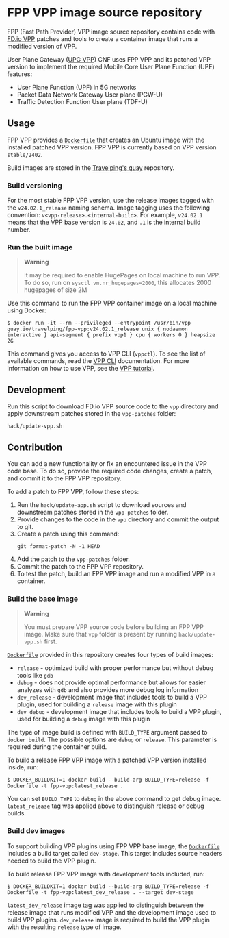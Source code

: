 # FPP VPP image source repository

FPP (Fast Path Provider) VPP image source repository contains code with [FD.io VPP](https://s3-docs.fd.io/vpp/24.02/)
patches and tools to create a container image that runs a modified version of VPP.

User Plane Gateway ([UPG VPP](https://github.com/travelping/upg-vpp)) CNF uses FPP VPP and its patched VPP version
to implement the required Mobile Core User Plane Function (UPF) features:

- User Plane Function (UPF) in 5G networks
- Packet Data Network Gateway User plane (PGW-U)
- Traffic Detection Function User plane (TDF-U)

## Usage

FPP VPP provides a [`Dockerfile`](./Dockerfile) that creates an Ubuntu image with the installed patched VPP version.
FPP VPP is currently based on VPP version `stable/2402`.

Build images are stored in the [Travelping's quay](https://quay.io/repository/travelping/fpp-vpp?tab=tags) repository.

### Build versioning

For the most stable FPP VPP version, use the release images tagged with the `v24.02.1_release` naming schema.
Image tagging uses the following convention: `v<vpp-release>.<internal-build>`. For example, `v24.02.1` means that the VPP base version is `24.02`, and `.1` is the internal build number.

### Run the built image

> **Warning**
>
> It may be required to enable HugePages on local machine to run VPP.
> To do so, run on `sysctl vm.nr_hugepages=2000`, this allocates 2000 hugepages of size 2M

Use this command to run the FPP VPP container image on a local machine using Docker:

```console
$ docker run -it --rm --privileged --entrypoint /usr/bin/vpp quay.io/travelping/fpp-vpp:v24.02.1_release unix { nodaemon interactive } api-segment { prefix vpp1 } cpu { workers 0 } heapsize 2G
```

This command gives you access to VPP CLI (`vppctl`). To see the list of available commands, read the [VPP CLI](https://s3-docs.fd.io/vpp/24.02/cli-reference/gettingstarted/index.html) documentation. For more information on how to use VPP, see the [VPP tutorial](https://s3-docs.fd.io/vpp/24.02/gettingstarted/progressivevpp/index.html).

## Development

Run this script to download FD.io VPP source code to the `vpp` directory and apply downstream patches stored in the `vpp-patches` folder:

```
hack/update-vpp.sh
```

## Contribution

You can add a new functionality or fix an encountered issue in the VPP code base. To do so, provide the required code changes, create a patch, and commit it to the FPP VPP repository.

To add a patch to FPP VPP, follow these steps:

1. Run the `hack/update-app.sh` script to download sources and downstream patches stored in the `vpp-patches` folder.
1. Provide changes to the code in the `vpp` directory and commit the output to git.
1. Create a patch using this command:
    ```
    git format-patch -N -1 HEAD
    ```
4. Add the patch to the `vpp-patches` folder.
5. Commit the patch to the FPP VPP repository.
6. To test the patch, build an FPP VPP image and run a modified VPP in a container.

### Build the base image

> **Warning**
>
> You must prepare VPP source code before building an FPP VPP image.
> Make sure that `vpp` folder is present by running `hack/update-vpp.sh` first.

[`Dockerfile`](./Dockerfile) provided in this repository creates four types of build images:

- `release` - optimized build with proper performance but without debug tools like `gdb`
- `debug` - does not provide optimal performance but allows for easier analyzes with `gdb` and also provides
  more debug log information
- `dev_release` - development image that includes tools to build a VPP plugin, used for building a `release` image with this plugin
- `dev_debug` - development image that includes tools to build a VPP plugin, used for building a `debug` image with this plugin

The type of image build is defined with `BUILD_TYPE` argument passed to `docker build`.
The possible options are `debug` or `release`. This parameter is required during the container build.

To build a release FPP VPP image with a patched VPP version installed inside, run:

```console
$ DOCKER_BUILDKIT=1 docker build --build-arg BUILD_TYPE=release -f Dockerfile -t fpp-vpp:latest_release .
```

You can set `BUILD_TYPE` to `debug` in the above command to get debug image. `latest_release` tag was applied above
to distinguish release or debug builds.

### Build dev images

To support building VPP plugins using FPP VPP base image, the [`Dockerfile`](./Dockerfile) includes
a build target called `dev-stage`. This target includes source headers needed to build the VPP plugin.

To build release FPP VPP image with development tools included, run:

```console
$ DOCKER_BUILDKIT=1 docker build --build-arg BUILD_TYPE=release -f Dockerfile -t fpp-vpp:latest_dev_release . --target dev-stage
```

`latest_dev_release` image tag was applied to distinguish between the release image that runs modified VPP and
the development image used to build VPP plugins. `dev_release` image is required to build the VPP plugin with
the resulting `release` type of image.
